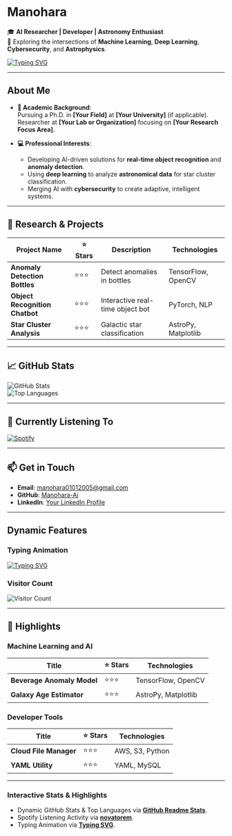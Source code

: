 # **Manohara**  
🎓 **AI Researcher | Developer | Astronomy Enthusiast**  
📍 Exploring the intersections of **Machine Learning**, **Deep Learning**, **Cybersecurity**, and **Astrophysics**.  

[![Typing SVG](https://readme-typing-svg.demolab.com?font=Fira+Code&weight=600&size=22&pause=1000&color=36BCF7&width=800&lines=Welcome+to+My+GitHub!;Passionate+about+AI+and+Astrophysics;Researching+and+Building+Intelligent+Systems)](https://git.io/typing-svg)

---

## **About Me**  
- **📖 Academic Background**:  
  Pursuing a Ph.D. in **[Your Field]** at **[Your University]** (if applicable).  
  Researcher at **[Your Lab or Organization]** focusing on **[Your Research Focus Area]**.  

- **💻 Professional Interests**:  
  - Developing AI-driven solutions for **real-time object recognition** and **anomaly detection**.  
  - Using **deep learning** to analyze **astronomical data** for star cluster classification.  
  - Merging AI with **cybersecurity** to create adaptive, intelligent systems.  

---

## **🔬 Research & Projects**  
| Project Name                  | ⭐ Stars | Description                          | Technologies         |  
|-------------------------------|---------|--------------------------------------|----------------------|  
| **Anomaly Detection Bottles** | ⭐⭐⭐    | Detect anomalies in bottles          | TensorFlow, OpenCV   |  
| **Object Recognition Chatbot**| ⭐⭐⭐    | Interactive real-time object bot     | PyTorch, NLP         |  
| **Star Cluster Analysis**     | ⭐⭐⭐    | Galactic star classification         | AstroPy, Matplotlib  |  

---

## **📈 GitHub Stats**  
![GitHub Stats](https://github-readme-stats.vercel.app/api?username=Manohara-Ai&show_icons=true&hide_border=true&theme=radical)  
![Top Languages](https://github-readme-stats.vercel.app/api/top-langs/?username=Manohara-Ai&layout=compact&theme=radical)  

---

## **🌌 Currently Listening To**  
[![Spotify](https://novatorem-Manohara-Ai.vercel.app/api/spotify)](https://open.spotify.com/user/your-spotify-id)  

---

## **📫 Get in Touch**  
- **Email**: [manohara01012005@gmail.com](mailto:manohara01012005@gmail.com)  
- **GitHub**: [Manohara-Ai](https://github.com/Manohara-Ai)  
- **LinkedIn**: [Your LinkedIn Profile](https://linkedin.com/in/yourusername)  

---

## **Dynamic Features**  

### **Typing Animation**  
[![Typing SVG](https://readme-typing-svg.demolab.com?font=Fira+Code&weight=600&size=22&pause=1000&color=36BCF7&width=800&lines=Building+the+Future+with+AI!;Exploring+the+Universe+Through+Data)](https://git.io/typing-svg)

### **Visitor Count**  
![Visitor Count](https://visitor-badge.glitch.me/badge?page_id=Manohara-Ai.Manohara-Ai)  

---

## **🚀 Highlights**  

### **Machine Learning and AI**  
| Title                       | ⭐ Stars | Technologies     |  
|-----------------------------|---------|------------------|  
| **Beverage Anomaly Model**  | ⭐⭐⭐    | TensorFlow, OpenCV  |  
| **Galaxy Age Estimator**    | ⭐⭐⭐    | AstroPy, Matplotlib |  

### **Developer Tools**  
| Title                     | ⭐ Stars | Technologies     |  
|---------------------------|---------|------------------|  
| **Cloud File Manager**    | ⭐⭐⭐    | AWS, S3, Python |  
| **YAML Utility**          | ⭐⭐⭐    | YAML, MySQL     |  

---

### **Interactive Stats & Highlights**  
- Dynamic GitHub Stats & Top Languages via **[GitHub Readme Stats](https://github.com/anuraghazra/github-readme-stats)**.  
- Spotify Listening Activity via **[novatorem](https://github.com/novatorem)**.  
- Typing Animation via **[Typing SVG](https://github.com/DenverCoder1/readme-typing-svg)**.  

